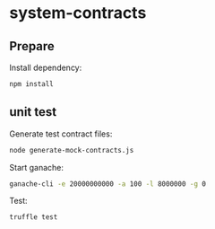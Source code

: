 # system-contracts

## Prepare

Install dependency:

```bash
npm install
```

## unit test

Generate test contract files:

```bash
node generate-mock-contracts.js
```

Start ganache:

```bash
ganache-cli -e 20000000000 -a 100 -l 8000000 -g 0
```

Test:

```bash
truffle test
```